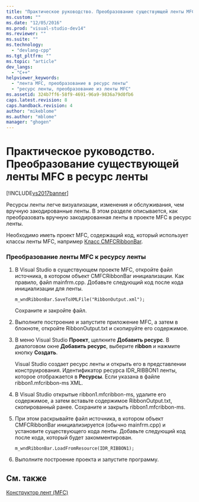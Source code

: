 ```yaml
---
title: "Практическое руководство. Преобразование существующей ленты MFC в ресурс ленты | Microsoft Docs"
ms.custom: ""
ms.date: "12/05/2016"
ms.prod: "visual-studio-dev14"
ms.reviewer: ""
ms.suite: ""
ms.technology: 
  - "devlang-cpp"
ms.tgt_pltfrm: ""
ms.topic: "article"
dev_langs: 
  - "C++"
helpviewer_keywords: 
  - "лента MFC, преобразование в ресурс ленты"
  - "ресурс ленты, преобразование из ленты MFC"
ms.assetid: 324b7ff6-58f9-4691-96a9-9836a79d0fb6
caps.latest.revision: 8
caps.handback.revision: 4
author: "mikeblome"
ms.author: "mblome"
manager: "ghogen"
---
```

# Практическое руководство. Преобразование существующей ленты MFC в ресурс ленты
[!INCLUDE[vs2017banner](../assembler/inline/includes/vs2017banner.md)]

Ресурсы ленты легче визуализации, изменения и обслуживания, чем вручную закодированные ленты.  В этом разделе описывается, как преобразовать вручную закодированная ленты в проекте MFC в ресурс ленты.  
  
 Необходимо иметь проект MFC, содержащий код, который использует классы ленты MFC, например [Класс CMFCRibbonBar](../mfc/reference/cmfcribbonbar-class.md).  
  
### Преобразование ленты MFC к ресурсу ленты  
  
1.  В Visual Studio в существующем проекте MFC, откройте файл источника, в котором объект CMFCRibbonBar инициализации.  Как правило, файл mainfrm.cpp.  Добавьте следующий код после кода инициализации для ленты.  
  
    ```  
    m_wndRibbonBar.SaveToXMLFile("RibbonOutput.xml");  
    ```  
  
     Сохраните и закройте файл.  
  
2.  Выполните построение и запустите приложение MFC, а затем в блокноте, откройте RibbonOutput.txt и скопируйте его содержимое.  
  
3.  В меню Visual Studio **Проект**, щелкните **Добавить ресурс**.  В диалоговом окне **Добавить ресурс**, выберите **ribbon** и нажмите кнопку **Создать**.  
  
     Visual Studio создает ресурс ленты и открыть его в представлении конструирования.  Идентификатор ресурса IDR\_RIBBON1 ленты, которое отображается в **Ресурсы**.  Если указана в файле ribbon1.mfcribbon\-ms XML.  
  
4.  В Visual Studio открытые ribbon1.mfcribbon\-ms, удалите его содержимое, а затем вставьте содержимое RibbonOutput.txt, скопированный ранее.  Сохраните и закрыть ribbon1.mfcribbon\-ms.  
  
5.  При этом раскрывайте файл источника, в котором объект CMFCRibbonBar инициализируется \(обычно mainfrm.cpp\) и установите существующего кода ленты.  Добавьте следующий код после кода, который будет закомментирован.  
  
    ```  
    m_wndRibbonBar.LoadFromResource(IDR_RIBBON1);  
    ```  
  
6.  Выполните построение проекта и запустите программу.  
  
## См. также  
 [Конструктор лент \(MFC\)](../mfc/ribbon-designer-mfc.md)